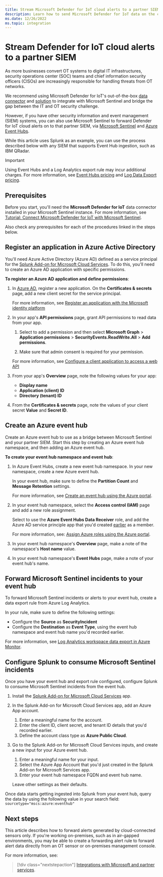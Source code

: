 ```yaml
---
title: Stream Microsoft Defender for IoT cloud alerts to a partner SIEM - Microsoft Defender for IoT
description: Learn how to send Microsoft Defender for IoT data on the cloud to a partner SIEM via Microsoft Sentinel and Azure Event Hubs, using Splunk as an example.
ms.date: 12/26/2022
ms.topic: integration
---
```


# Stream Defender for IoT cloud alerts to a partner SIEM

As more businesses convert OT systems to digital IT infrastructures, security operations center (SOC) teams and chief information security officers (CISOs) are increasingly responsible for handling threats from OT networks.

We recommend using Microsoft Defender for IoT's out-of-the-box [data connector](../iot-solution.md) and [solution](../iot-advanced-threat-monitoring.md) to integrate with Microsoft Sentinel and bridge the gap between the IT and OT security challenge.

However, if you have other security information and event management (SIEM) systems, you can also use Microsoft Sentinel to forward Defender for IoT cloud alerts on to that partner SIEM, via [Microsoft Sentinel](../../../sentinel/index.yml) and [Azure Event Hubs](../../../event-hubs/index.yml).

While this article uses Splunk as an example, you can use the process described below with any SIEM that supports Event Hub ingestion, such as IBM QRadar.

> [!IMPORTANT]
> Using Event Hubs and a Log Analytics export rule may incur additional charges. For more information, see [Event Hubs pricing](https://azure.microsoft.com/pricing/details/event-hubs/) and [Log Data Export pricing](https://azure.microsoft.com/pricing/details/monitor/).

## Prerequisites

Before you start, you'll need the **Microsoft Defender for IoT** data connector installed in your Microsoft Sentinel instance. For more information, see [Tutorial: Connect Microsoft Defender for IoT with Microsoft Sentinel](../iot-solution.md).

Also check any prerequisites for each of the procedures linked in the steps below.

## Register an application in Azure Active Directory

You'll need Azure Active Directory (Azure AD) defined as a service principal for the [Splunk Add-on for Microsoft Cloud Services](https://splunkbase.splunk.com/app/3110/). To do this, you'll need to create an Azure AD application with specific permissions.

**To register an Azure AD application and define permissions**:

1. In [Azure AD](../../../active-directory/index.yml), register a new application. On the **Certificates & secrets** page, add a new client secret for the service principal.

    For more information, see [Register an application with the Microsoft identity platform](../../../active-directory/develop/quickstart-register-app.md)

1. In your app's **API permissions** page, grant API permissions to read data from your app.

    1. Select to add a permission and then select **Microsoft Graph** > **Application permissions** > **SecurityEvents.ReadWrite.All** > **Add permissions**.

    1. Make sure that admin consent is required for your permission.

    For more information, see [Configure a client application to access a web API](../../../active-directory/develop/quickstart-configure-app-access-web-apis.md#add-permissions-to-access-your-web-api)

1. From your app's **Overview** page, note the following values for your app:

    - **Display name**
    - **Application (client) ID**
    - **Directory (tenant) ID**

1. From the **Certificates & secrets** page, note the values of your client secret **Value** and **Secret ID**.

## Create an Azure event hub

Create an Azure event hub to use as a bridge between Microsoft Sentinel and your partner SIEM. Start this step by creating an Azure event hub namespace, and then adding an Azure event hub.

**To create your event hub namespace and event hub**:

1. In Azure Event Hubs, create a new event hub namespace. In your new namespace, create a new Azure event hub.

    In your event hub, make sure to define the **Partition Count** and **Message Retention** settings.

    For more information, see [Create an event hub using the Azure portal](../../../event-hubs/event-hubs-create.md).

1. In your event hub namespace, select the **Access control (IAM)** page and add a new role assignment.

    Select to use the **Azure Event Hubs Data Receiver** role, and add the Azure AD service principle app that you'd created [earlier](#register-an-application-in-azure-active-directory) as a member.

    For more information, see: [Assign Azure roles using the Azure portal](../../../role-based-access-control/role-assignments-portal.md).

1. In your event hub namespace's **Overview** page, make a note of the namespace's **Host name** value.

1. In your event hub namespace's **Event Hubs** page, make a note of your event hub's name.

## Forward Microsoft Sentinel incidents to your event hub

To forward Microsoft Sentinel incidents or alerts to your event hub, create a data export rule from Azure Log Analytics.

In your rule, make sure to define the following settings:

- Configure the **Source** as **SecurityIncident**
- Configure the **Destination** as **Event Type**, using the event hub namespace and event hub name you'd recorded earlier.

For more information, see [Log Analytics workspace data export in Azure Monitor](../../../azure-monitor/logs/logs-data-export.md?tabs=portal#create-or-update-a-data-export-rule).

## Configure Splunk to consume Microsoft Sentinel incidents

Once you have your event hub and export rule configured, configure Splunk to consume Microsoft Sentinel incidents from the event hub.

1. Install the [Splunk Add-on for Microsoft Cloud Services](https://splunkbase.splunk.com/app/3110/) app.

1. In the Splunk Add-on for Microsoft Cloud Services app, add an Azure App account.

    1. Enter a meaningful name for the account.
    1. Enter the client ID, client secret, and tenant ID details that you'd recorded earlier.
    1. Define the account class type as **Azure Public Cloud**.

1. Go to the Splunk Add-on for Microsoft Cloud Services inputs, and create a new input for your Azure event hub.

    1. Enter a meaningful name for your input.
    1. Select the Azure App Account that you'd just created in the Splunk Add-on for Microsoft Services app.
    1. Enter your event hub namespace FQDN and event hub name.

    Leave other settings as their defaults.

Once data starts getting ingested into Splunk from your event hub, query the data by using the following value in your search field: `sourcetype="mscs:azure:eventhub"`

## Next steps

This article describes how to forward alerts generated by cloud-connected sensors only. If you're working on-premises, such as in air-gapped environments, you may be able to create a forwarding alert rule to forward alert data directly from an OT sensor or on-premises management console.

For more information, see:
> [!div class="nextstepaction"]
> [Integrations with Microsoft and partner services](../integrate-overview.md).
